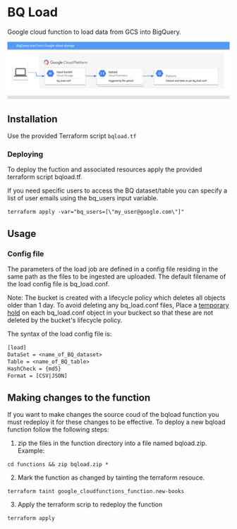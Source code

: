 # BQ Load
Google cloud function to load data from GCS into BigQuery.

![BigQuery load from Google cloud storage](bqload.png)

## Installation
Use the provided Terraform script `bqload.tf`

### Deploying

To deploy the fuction and associated resources apply the provided terraform script bqload.tf.

If you need specific users to access the BQ dataset/table you can specify a list of user emails using the bq_users input variable.
```
terraform apply -var="bq_users=[\"my_user@google.com\"]"
```

## Usage


### Config file

The parameters of the load job are defined in a config file residing in the same path as the files to be ingested are uploaded. The default filename of the load config file is bq_load.conf.

Note: The bucket is created with a lifecycle policy which deletes all objects older than 1 day. To avoid deleting any bq_load.conf files, Place a [temporary hold](https://cloud.google.com/storage/docs/holding-objects#place-object-hold) on each bq_load.conf object in your buckect so that these are not deleted by the bucket's lifecycle policy. 

The syntax of the load config file is:
```
[load]
DataSet = <name_of_BQ_dataset> 
Table = <name_of_BQ_table>
HashCheck = {md5}
Format = [CSV|JSON]
```

## Making changes to the function

If you want to make changes the source coud of the bqload function you must redeploy it for these changes to be effective. To deploy a new bqload function follow the following steps:

1. zip the files in the function directory into a file named bqload.zip. Example: 
```
cd functions && zip bqload.zip *
```
2. Mark the function as changed by tainting the terraform resouce.
```
terraform taint google_cloudfunctions_function.new-books
```
3. Apply the terraform scrip to redeploy the function
```
terraform apply
```
